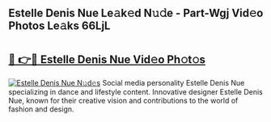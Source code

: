 ## Estelle Denis Nue Le𝚊k𝚎d N𝚞𝚍e - Part-Wgj Vid𝚎o Photos Le𝚊ks 66LjL

# <h2><a href="http://fb1sun7.evod.top/?m=Estelle+Denis+Nue">🔗 👉🔴 Estelle Denis Nue Vid𝚎o Ph𝚘t𝚘s</a></h2>

[![Estelle Denis Nue N𝚞d𝚎s](https://i.imgur.com/8V9OHl7.gif)](http://fb1sun7.evod.top/?m=Estelle+Denis+Nue)
Social media personality Estelle Denis Nue specializing in dance and lifestyle content. Innovative designer Estelle Denis Nue, known for their creative vision and contributions to the world of fashion and design. 
